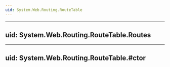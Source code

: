 ```yaml
---
uid: System.Web.Routing.RouteTable
---
```


---
uid: System.Web.Routing.RouteTable.Routes
---

---
uid: System.Web.Routing.RouteTable.#ctor
---
